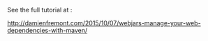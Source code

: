 See the full tutorial at :

http://damienfremont.com/2015/10/07/webjars-manage-your-web-dependencies-with-maven/